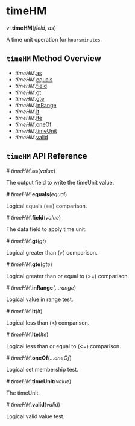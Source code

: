 # timeHM

vl.<b>timeHM</b>(<em>field, as</em>)

A time unit operation for <code>hoursminutes</code>.

## <code>timeHM</code> Method Overview

* <em>timeHM</em>.<a href="#as">as</a>
* <em>timeHM</em>.<a href="#equals">equals</a>
* <em>timeHM</em>.<a href="#field">field</a>
* <em>timeHM</em>.<a href="#gt">gt</a>
* <em>timeHM</em>.<a href="#gte">gte</a>
* <em>timeHM</em>.<a href="#inRange">inRange</a>
* <em>timeHM</em>.<a href="#lt">lt</a>
* <em>timeHM</em>.<a href="#lte">lte</a>
* <em>timeHM</em>.<a href="#oneOf">oneOf</a>
* <em>timeHM</em>.<a href="#timeUnit">timeUnit</a>
* <em>timeHM</em>.<a href="#valid">valid</a>

## <code>timeHM</code> API Reference

<a name="as">#</a>
<em>timeHM</em>.<b>as</b>(<em>value</em>)

The output field to write the timeUnit value.

<a name="equals">#</a>
<em>timeHM</em>.<b>equals</b>(<em>equal</em>)

Logical equals (==) comparison.

<a name="field">#</a>
<em>timeHM</em>.<b>field</b>(<em>value</em>)

The data field to apply time unit.

<a name="gt">#</a>
<em>timeHM</em>.<b>gt</b>(<em>gt</em>)

Logical greater than (>) comparison.

<a name="gte">#</a>
<em>timeHM</em>.<b>gte</b>(<em>gte</em>)

Logical greater than or equal to (>=) comparison.

<a name="inRange">#</a>
<em>timeHM</em>.<b>inRange</b>(<em>...range</em>)

Logical value in range test.

<a name="lt">#</a>
<em>timeHM</em>.<b>lt</b>(<em>lt</em>)

Logical less than (<) comparison.

<a name="lte">#</a>
<em>timeHM</em>.<b>lte</b>(<em>lte</em>)

Logical less than or equal to (<=) comparison.

<a name="oneOf">#</a>
<em>timeHM</em>.<b>oneOf</b>(<em>...oneOf</em>)

Logical set membership test.

<a name="timeUnit">#</a>
<em>timeHM</em>.<b>timeUnit</b>(<em>value</em>)

The timeUnit.

<a name="valid">#</a>
<em>timeHM</em>.<b>valid</b>(<em>valid</em>)

Logical valid value test.

